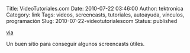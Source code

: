 Title: VideoTutoriales.com
Date: 2010-07-22 03:46:00
Author: tektronica
Category: link
Tags: videos, screencasts, tutoriales, autoayuda, vínculos, programación
Slug: 2010-07-22-videotutorialescom
Status: published

[via](http://www.illasaron.com/)

</p>

Un buen sitio para conseguir algunos screencasts útiles.

</p>

